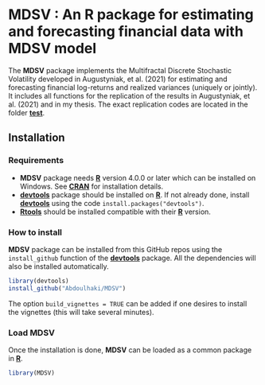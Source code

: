# MDSV : An R package for estimating and forecasting financial data with MDSV model
The **MDSV** package implements the Multifractal Discrete Stochastic Volatility developed in Augustyniak, et al. (2021) for estimating and forecasting financial log-returns and realized variances (uniquely or jointly). It includes all functions for the replication of the results in Augustyniak, et al. (2021) and in my thesis. The exact replication codes are located in the folder [**test**](https://github.com/Abdoulhaki/MDSV/tree/master/test).

## Installation
### Requirements
- **MDSV** package needs [**R**](https://cran.r-project.org/) version 4.0.0 or later which can be installed on Windows. See [**CRAN**](https://cran.r-project.org/) for installation details.
- [**devtools**](https://cran.r-project.org/package=devtools) package should be installed on [**R**](https://cran.r-project.org/). If not already done, install [**devtools**](https://cran.r-project.org/package=devtools) using the code ` install.packages("devtools") `.
- [**Rtools**](https://cran.r-project.org/bin/windows/Rtools/) should be installed compatible with their [**R**](https://cran.r-project.org/) version.

### How to install
**MDSV** package can be installed from this GitHub repos using the `install_github` function of the [**devtools**](https://cran.r-project.org/package=devtools) package. All the dependencies will also be installed automatically.
```R
library(devtools)
install_github("Abdoulhaki/MDSV")
```
The option `build_vignettes = TRUE` can be added if one desires to install the vignettes (this will take several minutes).
### Load MDSV
Once the installation is done, **MDSV** can be loaded as a common package in [**R**](https://cran.r-project.org/).
```R
library(MDSV)
```
<!-- %### How to use MDSV
%I provide a [vignette](https://nbviewer.jupyter.org/github/ahoundetoungan/CDatanet/blob/master/doc/CDatanet_docx.pdf) that fully documents the package through simple and %practical examples. Moreover, each function of the package has a help page accessible using `?name-of-the-function`. -->

